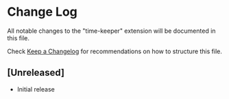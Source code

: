 # Change Log

All notable changes to the "time-keeper" extension will be documented in this file.

Check [Keep a Changelog](http://keepachangelog.com/) for recommendations on how to structure this file.

## [Unreleased]

- Initial release